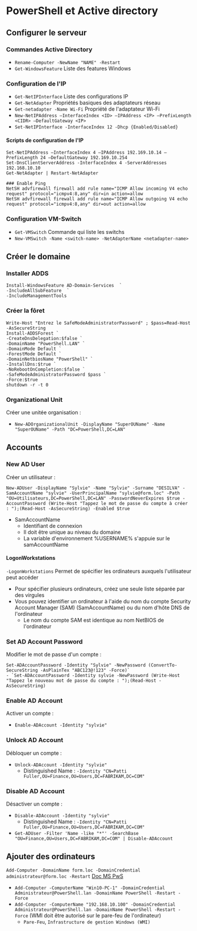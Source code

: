 # PowerShell et Active directory
## Configurer le serveur
### Commandes Active Directory
- `Rename-Computer -NewName "NAME" -Restart`
- `Get-WindowsFeature` Liste des features Windows

### Configuration de l'IP
- `Get-NetIPInterface` Liste des configurations IP
- `Get-NetAdapter` Propriétés basiques des adaptateurs réseau
- `Get-netadapter -Name Wi-Fi` Propriété de l'adaptateur Wi-Fi 
- `New-NetIPAddress –InterfaceIndex <ID> –IPAddress <IP> –PrefixLength <CIDR> –DefaultGateway <IP>`
- `Set-NetIPInterface -InterfaceIndex 12 -Dhcp {Enabled/Disabled}`

#### Scripts de configuration de l'IP
```
Set-NetIPAddress –InterfaceIndex 4 –IPAddress 192.169.10.14 –PrefixLength 24 –DefaultGateway 192.169.10.254
Set-DnsClientServerAddress -InterfaceIndex 4 -ServerAddresses 192.168.10.10
Get-NetAdapter | Restart-NetAdapter

### Enable Ping
NetSH advfirewall firewall add rule name="ICMP Allow incoming V4 echo request" protocol="icmpv4:8,any" dir=in action=allow
NetSH advfirewall firewall add rule name="ICMP Allow outgoing V4 echo request" protocol="icmpv4:8,any" dir=out action=allow
```

### Configuration VM-Switch
- `Get-VMSwitch` Commande qui liste les switchs
- `New-VMSwitch -Name <switch-name> -NetAdapterName <netadapter-name>`

## Créer le domaine
### Installer ADDS
```
Install-WindowsFeature AD-Domain-Services  `
-IncludeAllSubFeature  `
-IncludeManagementTools
```

### Créer la fôret
```
Write-Host "Entrez le SafeModeAdministratorPassword" ; $pass=Read-Host -AsSecureString
Install-ADDSForest `
-CreateDnsDelegation:$false `
-DomainName "PowerShell.LAN" `
-DomainMode Default `
-ForestMode Default `
-DomainNetbiosName "PowerShell" `
-InstallDns:$true `
-NoRebootOnCompletion:$false `
-SafeModeAdministratorPassword $pass `
-Force:$true
shutdown -r -t 0
```

### Organizational Unit
Créer une unitée organisation : 
- `New-ADOrganizationalUnit -DisplayName "SuperOUName" -Name "SuperOUName" -Path "DC=PowerShell,DC=LAN"`

## Accounts
### New AD User
Créer un utilisateur :
```
New-ADUser -DisplayName "Sylvie" -Name "Sylvie" -Surname "DESILVA" -SamAccountName "sylvie" -UserPrincipalName "sylvie@form.loc" -Path "OU=Utilisateurs,DC=PowerShell,DC=LAN" -PasswordNeverExpires $true -AccountPassword (Write-Host "Tappez le mot de passe du compte à créer : ");(Read-Host -AsSecureString) -Enabled $true
```
- SamAccountName
  - Identifiant de connexion
  - Il doit être unique au niveau du domaine
  - La variable d'environnement %USERNAME% s'appuie sur le samAccountName

#### LogonWorkstations
`-LogonWorkstations` Permet de spécifier les ordinateurs auxquels l'utilisateur peut accéder
- Pour spécifier plusieurs ordinateurs, créez une seule liste séparée par des virgules
- Vous pouvez identifier un ordinateur à l'aide du nom du compte Security Account Manager (SAM) (SamAccountName) ou du nom d'hôte DNS de l'ordinateur
  - Le nom du compte SAM est identique au nom NetBIOS de l'ordinateur

### Set AD Account Password
Modifier le mot de passe d'un compte :
```
Set-ADAccountPassword -Identity "Sylvie" -NewPassword (ConvertTo-SecureString -AsPlainTex "ABC123@!123" -Force)`
- `Set-ADAccountPassword -Identity sylvie -NewPassword (Write-Host "Tappez le nouveau mot de passe du compte : ");(Read-Host -AsSecureString)
```

### Enable AD Account
Activer un compte :
- `Enable-ADAccount -Identity "sylvie"`

### Unlock AD Account
Débloquer un compte :
- `Unlock-ADAccount -Identity "sylvie"`
  - Distinguished Name : `-Identity "CN=Patti Fuller,OU=Finance,OU=Users,DC=FABRIKAM,DC=COM"`

### Disable AD Account
Désactiver un compte :
- `Disable-ADAccount -Identity "sylvie"`
  - Distinguished Name : `-Identity "CN=Patti Fuller,OU=Finance,OU=Users,DC=FABRIKAM,DC=COM"`
- `Get-ADUser -Filter 'Name -like "*"' -SearchBase "OU=Finance,OU=Users,DC=FABRIKAM,DC=COM" | Disable-ADAccount`

## Ajouter des ordinateurs
`Add-Computer -DomainName form.loc -DomainCredential administrateur@form.loc -Restart` [Doc MS PwS](https://learn.microsoft.com/en-us/powershell/module/microsoft.powershell.management/add-computer?view=powershell-5.1)
- `Add-Computer -ComputerName "Win10-PC-1" -DomainCredential Administrateur@PowerShell.lan -DomainName PowerShell -Restart -Force`
- `Add-Computer -ComputerName "192.168.10.100" -DomainCredential Administrateur@PowerShell.lan -DomainName PowerShell -Restart -Force` (WMI doit être autorisé sur le pare-feu de l'ordinateur)
  - `Pare-Feu`, `Infrastructure de gestion Windows (WMI)`